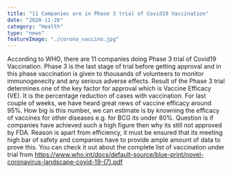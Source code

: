 ```yaml
---
title: "11 Companies are in Phase 3 trial of Covid19 Vaccination"
date: "2020-11-26"
category: "Health"
type: "news"
featureImage: "./corona_vaccine.jpg"
---
```


According to WHO, there are 11 companies doing Phase 3 trial of Covid19 Vaccination. Phase 3 is the last stage of trial before getting approval and in this phase vaccination is given to thousands of volunteers to monitor immunogenecity and any serious adverse effects. 
Result of the Phase 3 trial determines one of the key factor for approval which is Vaccine Efficacy (VE). It is the percentage reduction of cases with vaccination. For last couple of weeks, we have heard great news of vaccine efficacy around 95%. How big is this number, we can estimate is by knowning the efficacy of vaccines for other diseases e.g. for BCG its under 80%. Question is if companies have achieved such a high figure then why its still not approved by FDA. Reason is apart from efficiency, it must be ensured that its meeting high bar of safety and companies have to provide ample amount of data to prove this. 
You can check it out about the complete list of vaccination under trial from  https://www.who.int/docs/default-source/blue-print/novel-coronavirus-landscape-covid-19-(7).pdf